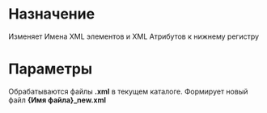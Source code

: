 # Назначение
Изменяет Имена XML элементов и XML Атрибутов к нижнему регистру

# Параметры
Обрабатываются файлы **.xml** в текущем каталоге. Формирует новый файл **{Имя файла}_new.xml**